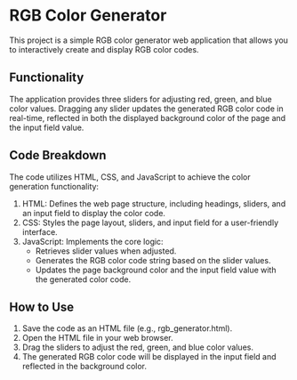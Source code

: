 # RGB Color Generator

This project is a simple RGB color generator web application that allows you to interactively create and display RGB color codes.

## Functionality

The application provides three sliders for adjusting red, green, and blue color values. Dragging any slider updates the generated RGB color code in real-time, reflected in both the displayed background color of the page and the input field value.

## Code Breakdown

The code utilizes HTML, CSS, and JavaScript to achieve the color generation functionality:

1. HTML: Defines the web page structure, including headings, sliders, and an input field to display the color code.
2. CSS: Styles the page layout, sliders, and input field for a user-friendly interface.
3. JavaScript: Implements the core logic:
    - Retrieves slider values when adjusted.
    - Generates the RGB color code string based on the slider values.
    - Updates the page background color and the input field value with the generated color code.

## How to Use
1. Save the code as an HTML file (e.g., rgb_generator.html).
2. Open the HTML file in your web browser.
3. Drag the sliders to adjust the red, green, and blue color values.
4. The generated RGB color code will be displayed in the input field and reflected in the background color.
